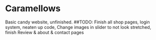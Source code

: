 # Caramellows
Basic candy website, unfinished. 
##TODO:
Finish all shop pages,
login system,
neaten up code,
Change images in slider to not look stretched,
finish Review & about & contact pages
